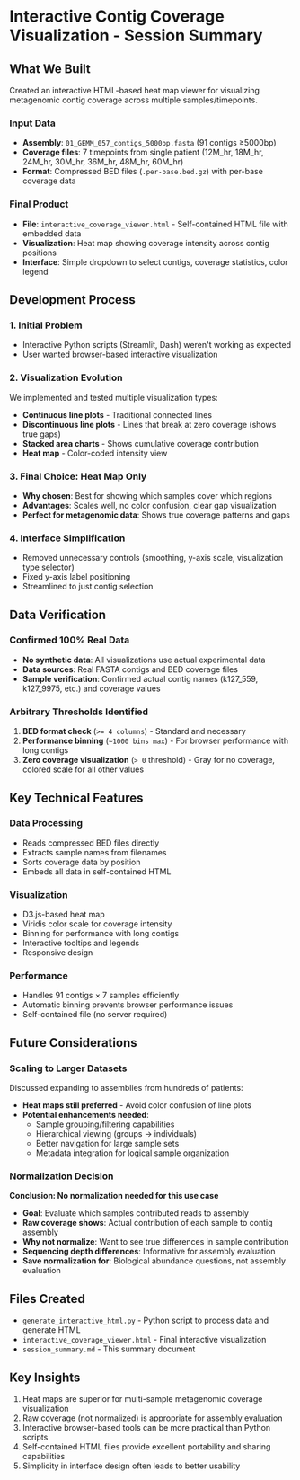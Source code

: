 # Interactive Contig Coverage Visualization - Session Summary

## What We Built

Created an interactive HTML-based heat map viewer for visualizing metagenomic contig coverage across multiple samples/timepoints.

### Input Data
- **Assembly**: `01_GEMM_057_contigs_5000bp.fasta` (91 contigs ≥5000bp)
- **Coverage files**: 7 timepoints from single patient (12M_hr, 18M_hr, 24M_hr, 30M_hr, 36M_hr, 48M_hr, 60M_hr)
- **Format**: Compressed BED files (`.per-base.bed.gz`) with per-base coverage data

### Final Product
- **File**: `interactive_coverage_viewer.html` - Self-contained HTML file with embedded data
- **Visualization**: Heat map showing coverage intensity across contig positions
- **Interface**: Simple dropdown to select contigs, coverage statistics, color legend

## Development Process

### 1. Initial Problem
- Interactive Python scripts (Streamlit, Dash) weren't working as expected
- User wanted browser-based interactive visualization

### 2. Visualization Evolution
We implemented and tested multiple visualization types:
- **Continuous line plots** - Traditional connected lines
- **Discontinuous line plots** - Lines that break at zero coverage (shows true gaps)
- **Stacked area charts** - Shows cumulative coverage contribution
- **Heat map** - Color-coded intensity view

### 3. Final Choice: Heat Map Only
- **Why chosen**: Best for showing which samples cover which regions
- **Advantages**: Scales well, no color confusion, clear gap visualization
- **Perfect for metagenomic data**: Shows true coverage patterns and gaps

### 4. Interface Simplification
- Removed unnecessary controls (smoothing, y-axis scale, visualization type selector)
- Fixed y-axis label positioning
- Streamlined to just contig selection

## Data Verification

### Confirmed 100% Real Data
- **No synthetic data**: All visualizations use actual experimental data
- **Data sources**: Real FASTA contigs and BED coverage files
- **Sample verification**: Confirmed actual contig names (k127_559, k127_9975, etc.) and coverage values

### Arbitrary Thresholds Identified
1. **BED format check** (`>= 4 columns`) - Standard and necessary
2. **Performance binning** (`~1000 bins max`) - For browser performance with long contigs
3. **Zero coverage visualization** (`> 0` threshold) - Gray for no coverage, colored scale for all other values

## Key Technical Features

### Data Processing
- Reads compressed BED files directly
- Extracts sample names from filenames
- Sorts coverage data by position
- Embeds all data in self-contained HTML

### Visualization
- D3.js-based heat map
- Viridis color scale for coverage intensity
- Binning for performance with long contigs
- Interactive tooltips and legends
- Responsive design

### Performance
- Handles 91 contigs × 7 samples efficiently
- Automatic binning prevents browser performance issues
- Self-contained file (no server required)

## Future Considerations

### Scaling to Larger Datasets
Discussed expanding to assemblies from hundreds of patients:
- **Heat maps still preferred** - Avoid color confusion of line plots
- **Potential enhancements needed**:
  - Sample grouping/filtering capabilities
  - Hierarchical viewing (groups → individuals)
  - Better navigation for large sample sets
  - Metadata integration for logical sample organization

### Normalization Decision
**Conclusion: No normalization needed for this use case**
- **Goal**: Evaluate which samples contributed reads to assembly
- **Raw coverage shows**: Actual contribution of each sample to contig assembly
- **Why not normalize**: Want to see true differences in sample contribution
- **Sequencing depth differences**: Informative for assembly evaluation
- **Save normalization for**: Biological abundance questions, not assembly evaluation

## Files Created
- `generate_interactive_html.py` - Python script to process data and generate HTML
- `interactive_coverage_viewer.html` - Final interactive visualization
- `session_summary.md` - This summary document

## Key Insights
1. Heat maps are superior for multi-sample metagenomic coverage visualization
2. Raw coverage (not normalized) is appropriate for assembly evaluation
3. Interactive browser-based tools can be more practical than Python scripts
4. Self-contained HTML files provide excellent portability and sharing capabilities
5. Simplicity in interface design often leads to better usability